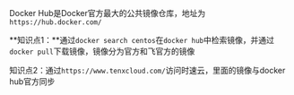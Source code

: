 Docker Hub是Docker官方最大的公共镜像仓库，地址为`https://hub.docker.com/`

**知识点1：**通过`docker search centos`在`docker hub`中检索镜像，并通过`docker pull`下载镜像，镜像分为官方和飞官方的镜像

知识点2：通过`https://www.tenxcloud.com/`访问时速云，里面的镜像与docker hub官方同步